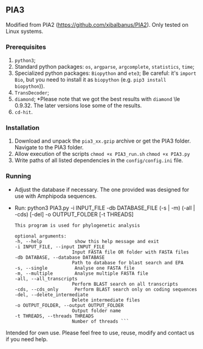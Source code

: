 ## PIA3

Modified from PIA2 (https://github.com/xibalbanus/PIA2).
Only tested on Linux systems.

### Prerequisites
1. `python3`;
2. Standard python packages: `os`, `argparse`, `argcomplete`, `statistics`, `time`;
3. Specialized python packages: `Biopython` and `ete3`;
Be careful: it's `import Bio`, but you need to install it as `biopython` (e.g. `pip3 install biopython`)).
4. `TransDecoder`;
5. `diamond`;
*Please note that we got the best results with `diamond` \le 0.9.32. The later versions lose some of the results.
6. `cd-hit`.


### Installation
1. Download and unpack the `pia3_xx.gzip` archive or get the PIA3 folder. Navigate to the PIA3 folder.
2. Allow execution of the scripts
    `chmod +x PIA3_run.sh`
    `chmod +x PIA3.py`
3. Write paths of all listed dependencies in the `config/config.ini` file.

### Running

* Adjust the database if necessary. The one provided was designed for use with Amphipoda sequences.
* Run: python3 PIA3.py -i INPUT_FILE -db DATABASE_FILE (-s | -m) (-all | -cds) [-del] -o OUTPUT_FOLDER [-t THREADS]

   ``` 
   This program is used for phylogenetic analysis
   
   optional arguments:
  -h, --help            show this help message and exit
  -i INPUT_FILE, --input INPUT_FILE
                        Input FASTA file OR folder with FASTA files
  -db DATABASE, --database DATABASE
                        Path to database for blast search and EPA
  -s, --single          Analyse one FASTA file
  -m, --multiple        Analyse multiple FASTA file
  -all, --all_transcripts
                        Perform BLAST search on all transcripts
  -cds, --cds_only      Perform BLAST search only on coding sequences
  -del, --delete_intermediate
                        Delete intermediate files
  -o OUTPUT_FOLDER, --output OUTPUT_FOLDER
                        Output folder name
  -t THREADS, --threads THREADS
                        Number of threads ```

Intended for own use. Please feel free to use, reuse, modify and contact us if you need help.

